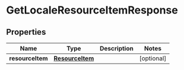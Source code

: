 

# GetLocaleResourceItemResponse


## Properties

| Name | Type | Description | Notes |
|------------ | ------------- | ------------- | -------------|
|**resourceItem** | [**ResourceItem**](ResourceItem.md) |  |  [optional] |



